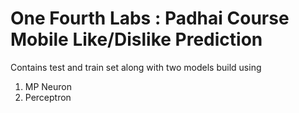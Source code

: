# One Fourth Labs : Padhai Course Mobile Like/Dislike Prediction
Contains test and train set along with two models build using 
1. MP Neuron
2. Perceptron
